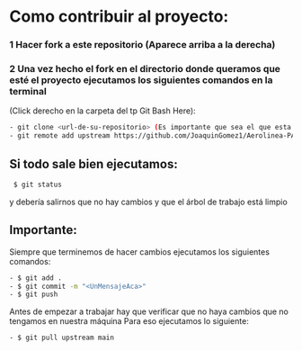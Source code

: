 # Como contribuir al proyecto:
### 1 Hacer fork a este repositorio (Aparece arriba a la derecha)
### 2 Una vez hecho el fork en el directorio donde queramos que esté el proyecto ejecutamos los siguientes comandos en la terminal 
(Click derecho en la carpeta del tp Git Bash Here):
```bash
- git clone <url-de-su-repositorio> (Es importante que sea el que esta en su cuenta y no el original)
- git remote add upstream https://github.com/JoaquinGomez1/Aerolinea-PAV1-GP07
```

## Si todo sale bien ejecutamos:
```bash
 $ git status
```
y debería salirnos que no hay cambios y que el árbol de trabajo está limpio

## Importante:
Siempre que terminemos de hacer cambios ejecutamos los siguientes comandos:
```bash
- $ git add .
- $ git commit -m "<UnMensajeAca>"
- $ git push
```

Antes de empezar a trabajar hay que verificar que no haya cambios que no tengamos en nuestra máquina
Para eso ejecutamos lo siguiente:
```bash
- $ git pull upstream main
```
